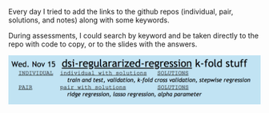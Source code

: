 Every day I tried to add the links to the github repos (individual, pair, solutions, and notes) along with some keywords. 

During assessments, I could search by keyword and be taken directly to the repo with code to copy, or to the slides with the answers.

![example](example_screenshot.png)
